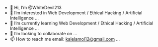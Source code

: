 - 👋 Hi, I’m @WhiteDevil213
- 👀 I’m interested in Web Development / Ethical Hacking / Artificial Intelligence ...
- 🌱 I’m currently learning  Web Development / Ethical Hacking / Artificial Intelligence ...
- 💞️ I’m looking to collaborate on ...
- 📫 How to reach me email: kalelamol12@gmail.com ...

<!---
WhiteDevil213/WhiteDevil213 is a ✨ special ✨ repository because its `README.md` (this file) appears on your GitHub profile.
You can click the Preview link to take a look at your changes.
--->

